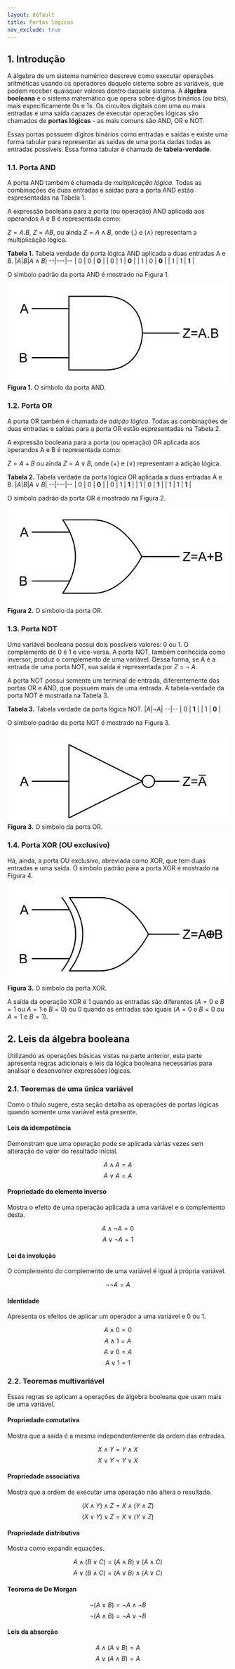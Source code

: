 ```yaml
---
layout: default
title: Portas lógicas
nav_exclude: true
---
```


## 1. Introdução

A álgebra de um sistema numérico descreve como executar operações aritméticas usando os operadores daquele sistema sobre as variáveis, que podem receber quaisquer valores dentro daquele sistema. A **álgebra booleana** é o sistema matemático que opera sobre dígitos binários (ou bits), mais especificamente 0s e 1s. Os circuitos digitais com uma ou mais entradas e uma saída capazes de executar operações lógicas são chamados de **portas lógicas** - as mais comuns são AND, OR e NOT.

Essas portas possuem dígitos binários como entradas e saídas e existe uma forma tabular para representar as saídas de uma porta dadas todas as entradas possíveis. Essa forma tabular é chamada de **tabela-verdade**. 

### 1.1. Porta AND

A porta AND também é chamada de *multiplicação lógica*.
Todas as combinações de duas entradas e saídas para a porta AND estão espresentadas na Tabela 1. 

A expressão booleana para a porta (ou operação) AND aplicada aos operandos A e B é representada como:

$Z = A.B$, $Z = AB$, ou ainda $Z = A \wedge B$, onde (.) e ($\wedge$) representam a multiplicação lógica.

**Tabela 1.** Tabela verdade da porta lógica AND aplicada a duas entradas A e B.
|$A$|$B$|$A \wedge B$|
--|---|--
| 0 | 0 | **0** |
| 0 | 1 | **0** |
| 1 | 0 | **0** |
| 1 | 1 | **1** |

O símbolo padrão da porta AND é mostrado na Figura 1.

![Porta AND](/content/images/and-2.png "Porta AND")
**Figura 1.** O símbolo da porta AND.

### 1.2. Porta OR

A porta OR também é chamada de *adição lógica*.
Todas as combinações de duas entradas e saídas para a porta OR estão espresentadas na Tabela 2. 

A expressão booleana para a porta (ou operação) OR aplicada aos operandos A e B é representada como:

$Z = A+B$ ou ainda $Z = A \vee B$, onde (+) e ($\vee$) representam a adição lógica.

**Tabela 2.** Tabela verdade da porta lógica OR aplicada a duas entradas A e B.
|$A$|$B$|$A \vee B$|
--|---|--
| 0 | 0 | **0** |
| 0 | 1 | **1** |
| 1 | 0 | **1** |
| 1 | 1 | **1** |

O símbolo padrão da porta OR é mostrado na Figura 2.

![Porta OR](/content/images/or-2.png "Porta OR")
**Figura 2.** O símbolo da porta OR.

### 1.3. Porta NOT

Uma variável booleana possui dois possíveis valores: 0 ou 1. O complemento de 0 é 1 e vice-versa. A porta NOT, também conhecida como inversor, produz o complemento de uma variável. Dessa forma, se A é a entrada de uma porta NOT, sua saída é representada por *Z = $\neg$ A*.

A porta NOT possui somente um terminal de entrada, diferentemente das portas OR e AND, que possuem mais de uma entrada. A tabela-verdade da porta NOT é mostrada na Tabela 3.

**Tabela 3.** Tabela verdade da porta lógica NOT.
|$A$|$\neg A$|
--|--
| 0 | **1** |
| 1 | **0** |

O símbolo padrão da porta NOT é mostrado na Figura 3.

![Porta OR](/content/images/not-gate.png "Porta OR")
**Figura 3.** O símbolo da porta OR.

### 1.4. Porta XOR (OU exclusivo)

Há, ainda, a porta OU exclusivo, abreviada como XOR, que tem duas entradas e uma saída. O símbolo padrão para a porta XOR é mostrado na Figura 4.

![Porta OR](/content/images/xor-gate.png "Porta OR")
**Figura 3.** O símbolo da porta XOR.

A saída da operação XOR é 1 quando as entradas são diferentes ($A = 0$ e $B = 1$ ou $A = 1$ e $B = 0$) ou 0 quando as entradas são iguais ($A = 0$ e $B = 0$ ou $A = 1$ e $B = 1$).

## 2. Leis da álgebra booleana

Utilizando as operações básicas vistas na parte anterior, esta parte apresenta regras adicionais e leis da lógica booleana necessárias para analisar e desenvolver expressões lógicas.

### 2.1. Teoremas de uma única variável

Como o título sugere, esta seção detalha as operações de portas lógicas quando somente uma variável está presente.

#### **Leis da idempotência**

Demonstram que uma operação pode se aplicada várias vezes sem alteração do valor do resultado inicial.

$$
A \wedge A = A
$$
$$
A \vee A = A
$$

#### **Propriedade do elemento inverso**

Mostra o efeito de uma operação aplicada a uma variável e o complemento desta.

$$
A \wedge \neg A = 0
$$
$$
A \vee \neg A = 1
$$

#### **Lei da involução**

O complemento do complemento de uma variável é igual à própria variável.

$$
\neg \neg A = A
$$

#### **Identidade**

Apresenta os efeitos de aplicar um operador a uma variável e 0 ou 1.

$$
A \wedge 0 = 0
$$
$$
A \wedge 1 = A
$$
$$
A \vee 0 = A
$$
$$
A \vee 1 = 1
$$

### 2.2. Teoremas multivariável

Essas regras se aplicam a operações de álgebra booleana que usam mais de uma variável. 

#### **Propriedade comutativa**

Mostra que a saída é a mesma independentemente da ordem das entradas.

$$
X \wedge Y = Y \wedge X
$$
$$
X \vee Y = Y \vee X
$$

#### **Propriedade associativa**

Mostra que a ordem de executar uma operação não altera o resultado.

$$
(X \wedge Y) \wedge Z = X \wedge (Y \wedge Z)
$$
$$
(X \vee Y) \vee Z = X \vee (Y \vee Z)
$$

#### **Propriedade distributiva**

Mostra como expandir equações.

$$
A \wedge (B \vee C) = (A \wedge B) \vee (A \wedge C)
$$
$$
A \vee (B \wedge C) = (A \vee B) \wedge (A \vee C)
$$

#### **Teorema de De Morgan**

$$
\neg (A \vee B) = \neg A \wedge \neg B
$$
$$
\neg (A \wedge B) = \neg A \vee \neg B
$$

#### **Leis da absorção**

$$
A \wedge (A \vee B) = A
$$
$$
A \vee (A \wedge B) = A
$$